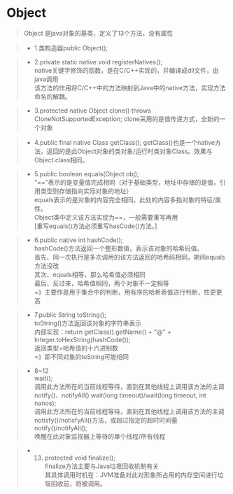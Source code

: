 #  Object
> Object 是java对象的基类，定义了13个方法，没有属性

> * 1.类构造器public Object();  

> * 2.private static native void registerNatives();  
  	native关键字修饰的函数，是在C/C++实现的，并编译成dll文件，由java调用  
  	该方法的作用将C/C++中的方法映射到Java中的native方法，实现方法命名的解耦。  

> * 3.protected native Object clone() throws CloneNotSupportedException;
    clone采用的是值传递方式，全新的一个对象
    
> * 4.public final native Class<?> getClass();
     getClass()也是一个native方法，返回的是此Object对象的类对象/运行时类对象Class<?>。效果与Object.class相同。
     
>* 5.public boolean equals(Object obj);  
   “==”表示的是变量值完成相同（对于基础类型，地址中存储的是值，引用类型则存储指向实际对象的地址）  
   equals表示的是对象的内容完全相同，此处的内容多指对象的特征/属性。  
   Object类中定义该方法实现为==，一般需要重写再用  
   [重写equals()方法必须重写hasCode()方法。]  
  
>* 6.public native int hashCode();  
   hashCode()方法返回一个整形数值，表示该对象的哈希码值。  
   首先、同一次执行是多次调用的该方法返回的哈希码相同，期间equals方法没改  
   其次、equals相等，那么哈希值必须相同  
   最后、反过来，哈希值相同，两个对象不一定相等   
   =》主要作是用于集合中的判断，用有序的哈希表值进行判断，性更更高
 
>* 7.public String toString();  
   toString()方法返回该对象的字符串表示  
   内部实现：return getClass().getName() + "@" + Integer.toHexString(hashCode());  
   返回类型+哈希值的十六进制数  
   =》即不同对象的toString可能相同  
 
>* 8~12  
   wait();  
   调用此方法所在的当前线程等待，直到在其他线程上调用该方法的主调 notify()、notifyAll()
   wait(long timeout)/wait(long timeout, int nanos);  
   调用此方法所在的当前线程等待，直到在其他线程上调用该方法的主调 notisfy()/notisfyAll()方法，或超过指定的超时时间量  
   notify()/notifyAll();  
   唤醒在此对象监视器上等待的单个线程/所有线程
    
>* 13. protected void finalize();  
   finalize方法主要与Java垃圾回收机制有关  
   其具体调用时机在：JVM准备对此对形象所占用的内存空间进行垃圾回收前，将被调用。

